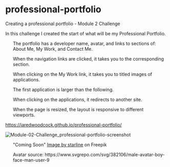 # professional-portfolio
Creating a professional portfolio - Module 2 Challenge

In this challenge I created the start of what will be my Professional Portfolio. 

<ul>The portfolio has a developer name, avatar, and links to sections of: About Me, My Work, and Contact Me.</ul>
<ul>When the navigation links are clicked, it takes you to the corresponding section.</ul>
<ul>When clicking on the My Work link, it takes you to titled images of applications.</ul>
<ul>The first application is larger than the following. </ul>
<ul>When clicking on the applications, it redirects to another site.</ul>
<ul>When the page is resized, the layout is responsive to different viewports.</ul>

https://jaredwoodcock.github.io/professional-portfolio/

![Module-02-Challenge_professional-portfolio-screenshot](https://github.com/JaredWoodcock/professional-portfolio/assets/144859311/995015ac-56e7-47a3-a663-6e7c35344801)


<ul>"Coming Soon" <a href="https://www.freepik.com/free-vector/abstract-grunge-style-coming-soon-with-black-splatter_9504688.htm#query=coming%20soon&position=0&from_view=keyword&track=ais">Image by starline</a> on Freepik</ul>
<ul>Avatar source: https://www.svgrepo.com/svg/382106/male-avatar-boy-face-man-user-9</ul>
